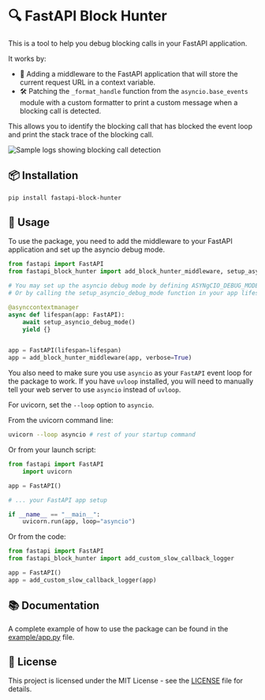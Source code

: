 # 🔍 FastAPI Block Hunter

This is a tool to help you debug blocking calls in your FastAPI application.

It works by:

- 🔄 Adding a middleware to the FastAPI application that will store the current request URL in a context variable.
- 🛠️ Patching the `_format_handle` function from the `asyncio.base_events` module with a custom formatter to print a custom message when a blocking call is detected.

This allows you to identify the blocking call that has blocked the event loop and print the stack trace of the blocking call.

![Sample logs showing blocking call detection](docs/sample_logs.jpg)

## 📦 Installation

```bash
pip install fastapi-block-hunter
```

## 🚀 Usage

To use the package, you need to add the middleware to your FastAPI application and set up the asyncio debug mode.

```python
from fastapi import FastAPI
from fastapi_block_hunter import add_block_hunter_middleware, setup_asyncio_debug_mode

# You may set up the asyncio debug mode by defining ASYNgCIO_DEBUG_MODE=1 as an environment variable.
# Or by calling the setup_asyncio_debug_mode function in your app lifespan

@asynccontextmanager
async def lifespan(app: FastAPI):
    await setup_asyncio_debug_mode()
    yield {}


app = FastAPI(lifespan=lifespan)
app = add_block_hunter_middleware(app, verbose=True)


```

You also need to make sure you use `asyncio` as your `FastAPI` event loop for the package to work. If you have `uvloop` installed, you will need to manually tell your web server to use `asyncio` instead of `uvloop`.

For uvicorn, set the `--loop` option to `asyncio`.

From the uvicorn command line:

```bash
uvicorn --loop asyncio # rest of your startup command
```

Or from your launch script:

```python
from fastapi import FastAPI
    import uvicorn

app = FastAPI()

# ... your FastAPI app setup

if __name__ == "__main__":
    uvicorn.run(app, loop="asyncio")
```

Or from the code:

```python
from fastapi import FastAPI
from fastapi_block_hunter import add_custom_slow_callback_logger

app = FastAPI()
app = add_custom_slow_callback_logger(app)
```

## 📚 Documentation

A complete example of how to use the package can be found in the [example/app.py](example/app.py) file.

## 📄 License

This project is licensed under the MIT License - see the [LICENSE](LICENSE) file for details.
